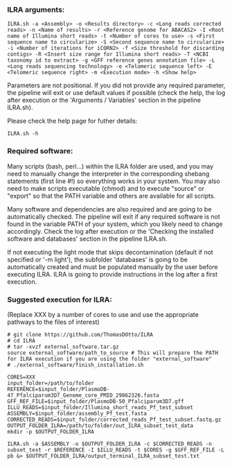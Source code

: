 ### ILRA arguments:
```
ILRA.sh -a <Assembly> -o <Results directory> -c <Long reads corrected reads> -n <Name of results> -r <Reference genome for ABACAS2> -I <Root name of Illumina short reads> -t <Number of cores to use> -s <First sequence name to circularize> -S <Second sequence name to circularize> -i <Number of iterations for iCORN2> -f <Size threshold for discarding contigs> -R <Insert size range for Illumina short reads> -T <NCBI taxonomy id to extract> -g <GFF reference genes annotation file> -L <Long reads sequencing technology> -e <Telomeric sequence left> -E <Telomeric sequence right> -m <Execution mode> -h <Show help>
```
Parameters are not positional. If you did not provide any required parameter, the pipeline will exit or use default values if possible (check the help, the log after execution or the 'Arguments / Variables' section in the pipeline ILRA.sh).

Please check the help page for futher details:
```
ILRA.sh -h
```
### Required software:
Many scripts (bash, perl...) within the ILRA folder are used, and you may need to manually change the interpreter in the corresponding shebang statements (first line #!) so everything works in your system. You may also need to make scripts executable (chmod) and to execute "source" or "export" so that the PATH variable and others are available for all scripts.

Many software and dependencies are also required and are going to be automatically checked. The pipeline will exit if any required software is not found in the variable PATH of your system, which you likely need to change accordingly. Check the log after execution or the 'Checking the installed software and databases' section in the pipeline ILRA.sh.

If not executing the light mode that skips decontamination (default if not specified or '-m light'), the subfolder 'databases' is going to be automatically created and must be populated manually by the user before executing ILRA. ILRA is going to provide instructions in the log after a first execution.

### Suggested execution for ILRA: 
(Replace XXX by a number of cores to use and use the appropriate pathways to the files of interest)
```
# git clone https://github.com/ThomasDOtto/ILRA
# cd ILRA
# tar -xvzf external_software.tar.gz
source external_software/path_to_source # This will prepare the PATH for ILRA execution if you are using the folder "external_software"
# ./external_software/finish_installation.sh

CORES=XXX
input_folder=/path/to/folder
REFERENCE=$input_folder/PlasmoDB-47_Pfalciparum3D7_Genome_core_PMID_29862326.fasta
GFF_REF_FILE=$input_folder/PlasmoDB-50_Pfalciparum3D7.gff
ILLU_READS=$input_folder/Illumina_short_reads_Pf_test_subset
ASSEMBLY=$input_folder/assembly_Pf_test.fasta
CORRECTED_READS=$input_folder/corrected_reads_Pf_test_subset.fastq.gz
OUTPUT_FOLDER_ILRA=/path/to/folder/out_ILRA_subset_test_data
mkdir -p $OUTPUT_FOLDER_ILRA

ILRA.sh -a $ASSEMBLY -o $OUTPUT_FOLDER_ILRA -c $CORRECTED_READS -n subset_test -r $REFERENCE -I $ILLU_READS -t $CORES -g $GFF_REF_FILE -L pb &> $OUTPUT_FOLDER_ILRA/output_terminal_ILRA_subset_test.txt
```
